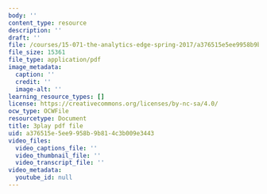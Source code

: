 ```yaml
---
body: ''
content_type: resource
description: ''
draft: ''
file: /courses/15-071-the-analytics-edge-spring-2017/a376515e5ee9958b9b814c3b009e3443_8ryWylXv0WE.pdf
file_size: 15361
file_type: application/pdf
image_metadata:
  caption: ''
  credit: ''
  image-alt: ''
learning_resource_types: []
license: https://creativecommons.org/licenses/by-nc-sa/4.0/
ocw_type: OCWFile
resourcetype: Document
title: 3play pdf file
uid: a376515e-5ee9-958b-9b81-4c3b009e3443
video_files:
  video_captions_file: ''
  video_thumbnail_file: ''
  video_transcript_file: ''
video_metadata:
  youtube_id: null
---
```

